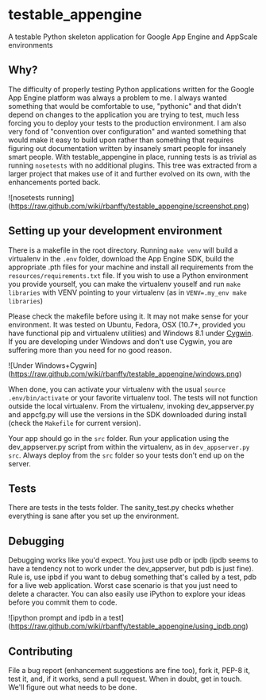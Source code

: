 testable_appengine
==================

A testable Python skeleton application for Google App Engine and
AppScale environments

Why?
----

The difficulty of properly testing Python applications written for the
Google App Engine platform was always a problem to me. I always wanted
something that would be comfortable to use, "pythonic" and that didn't
depend on changes to the application you are trying to test, much less
forcing you to deploy your tests to the production environment. I am
also very fond of "convention over configuration" and wanted something
that would make it easy to build upon rather than something that
requires figuring out documentation written by insanely smart people for
insanely smart people. With testable_appengine in place, running tests
is as trivial as running `nosetests` with no additional plugins. This
tree was extracted from a larger project that makes use of it and
further evolved on its own, with the enhancements ported back.

![nosetests running]
(https://raw.github.com/wiki/rbanffy/testable_appengine/screenshot.png)

Setting up your development environment
---------------------------------------

There is a makefile in the root directory. Running `make venv` will
build a virtualenv in the `.env` folder, download the App Engine SDK,
build the appropriate .pth files for your machine and install all
requirements from the `resources/requirements.txt` file. If you wish to
use a Python environment you provide yourself, you can make the
virtualenv youself and run `make libraries` with VENV pointing to your
virtualenv (as in `VENV=.my_env make libraries`)

Please check the makefile before using it. It may not make sense for
your environment. It was tested on Ubuntu, Fedora, OSX (10.7+,
provided you have functional pip and virtualenv utilities) and Windows
8.1 under [Cygwin](http://www.cygwin.com/). If you are developing under
Windows and don't use Cygwin, you are suffering more than you need for
no good reason.

![Under Windows+Cygwin]
(https://raw.github.com/wiki/rbanffy/testable_appengine/windows.png)

When done, you can activate your virtualenv with the usual `source
.env/bin/activate` or your favorite virtualenv tool. The tests will not
function outside the local virtualenv. From the virtualenv, invoking
dev_appserver.py and appcfg.py will use the versions in the SDK
downloaded during install (check the `Makefile` for current version).

Your app should go in the `src` folder. Run your application using the
dev_appserver.py script from within the virtualenv, as in
`dev_appserver.py src`. Always deploy from the `src` folder so your
tests don't end up on the server.

Tests
-----

There are tests in the tests folder. The sanity_test.py checks whether
everything is sane after you set up the environment.

Debugging
---------

Debugging works like you'd expect. You just use pdb or ipdb (ipdb seems
to have a tendency not to work under the dev_appserver, but pdb is just
fine). Rule is, use ipbd if you want to debug something that's called
by a test, pdb for a live web application. Worst case scenario is that
you just need to delete a character. You can also easily use iPython to
explore your ideas before you commit them to code.

![ipython prompt and ipdb in a test]
(https://raw.github.com/wiki/rbanffy/testable_appengine/using_ipdb.png)

Contributing
------------

File a bug report (enhancement suggestions are fine too), fork it, PEP-8
it, test it, and, if it works, send a pull request. When in doubt, get
in touch. We'll figure out what needs to be done.
